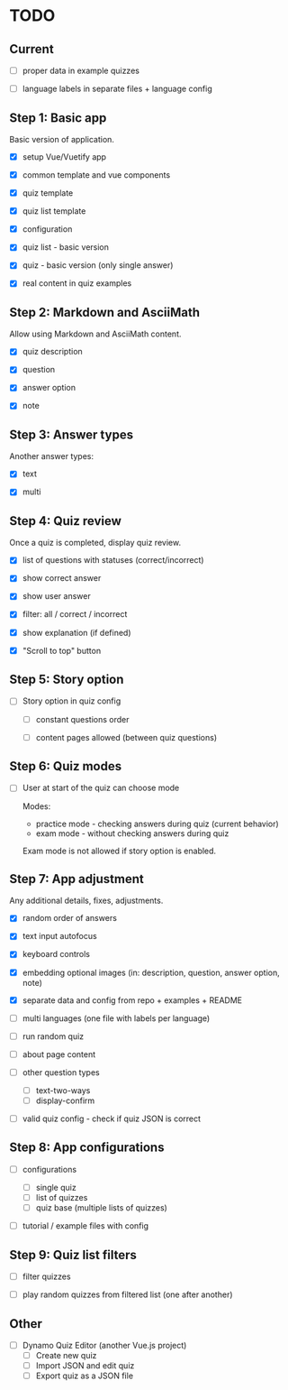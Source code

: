 # TODO

## Current

- [ ] proper data in example quizzes
- [ ] language labels in separate files + language config


## Step 1: Basic app

Basic version of application.

- [x] setup Vue/Vuetify app
- [x] common template and vue components
- [x] quiz template
- [x] quiz list template
- [x] configuration
- [x] quiz list - basic version
- [x] quiz - basic version (only single answer)
- [x] real content in quiz examples


## Step 2: Markdown and AsciiMath

Allow using Markdown and AsciiMath content.

- [x] quiz description
- [x] question
- [x] answer option
- [x] note


## Step 3: Answer types

Another answer types:

- [x] text
- [x] multi


## Step 4: Quiz review

Once a quiz is completed, display quiz review.

- [x] list of questions with statuses (correct/incorrect)
- [x] show correct answer
- [x] show user answer
- [x] filter: all / correct / incorrect
- [x] show explanation (if defined)
- [x] "Scroll to top" button


## Step 5: Story option

- [ ] Story option in quiz config
    - [ ] constant questions order
    - [ ] content pages allowed (between quiz questions)


## Step 6: Quiz modes

- [ ] User at start of the quiz can choose mode
    
    Modes:
    - practice mode - checking answers during quiz (current behavior)
    - exam mode - without checking answers during quiz

    Exam mode is not allowed if story option is enabled.



## Step 7: App adjustment

Any additional details, fixes, adjustments.

- [x] random order of answers
- [x] text input autofocus
- [x] keyboard controls
- [x] embedding optional images (in: description, question, answer option, note)
- [x] separate data and config from repo + examples + README
- [ ] multi languages (one file with labels per language)
- [ ] run random quiz
- [ ] about page content
- [ ] other question types
    - [ ] text-two-ways
    - [ ] display-confirm
- [ ] valid quiz config - check if quiz JSON is correct


## Step 8: App configurations

- [ ] configurations
    - [ ] single quiz
    - [ ] list of quizzes
    - [ ] quiz base (multiple lists of quizzes)
- [ ] tutorial / example files with config


## Step 9: Quiz list filters

- [ ] filter quizzes
- [ ] play random quizzes from filtered list (one after another)


## Other

- [ ] Dynamo Quiz Editor (another Vue.js project)
    - [ ] Create new quiz
    - [ ] Import JSON and edit quiz
    - [ ] Export quiz as a JSON file
